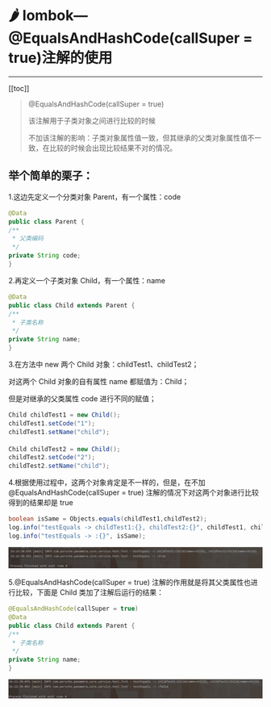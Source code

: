 # **🌶️ lombok—@EqualsAndHashCode(callSuper = true)注解的使用**

<hr/>

[[toc]]

> @EqualsAndHashCode(callSuper = true)
>
> 该注解用于子类对象之间进行比较的时候
>
> 不加该注解的影响：子类对象属性值一致，但其继承的父类对象属性值不一致，在比较的时候会出现比较结果不对的情况。

## 举个简单的栗子：

1.这边先定义一个分类对象 Parent，有一个属性：code

```java
@Data
public class Parent {
/**
 * 父类编码
 */
private String code;
}

```

2.再定义一个子类对象 Child，有一个属性：name

```java
@Data
public class Child extends Parent {
/**
 * 子类名称
 */
private String name;
}

```

3.在方法中 new 两个 Child 对象：childTest1、childTest2；

对这两个 Child 对象的自有属性 name 都赋值为：Child；

但是对继承的父类属性 code 进行不同的赋值；

```java
Child childTest1 = new Child();
childTest1.setCode("1");
childTest1.setName("child");

Child childTest2 = new Child();
childTest2.setCode("2");
childTest2.setName("child");

```

4.根据使用过程中，这两个对象肯定是不一样的，但是，在不加 @EqualsAndHashCode(callSuper = true) 注解的情况下对这两个对象进行比较得到的结果却是 true

```java
boolean isSame = Objects.equals(childTest1,childTest2);
log.info("testEquals -> childTest1:{}, childTest2:{}", childTest1, childTest2);
log.info("testEquals -> :{}", isSame);

```

![image-20231011114451870](./assets/image-20231011114451870.png)

5.@EqualsAndHashCode(callSuper = true) 注解的作用就是将其父类属性也进行比较，下面是 Child 类加了注解后运行的结果：

```java
@EqualsAndHashCode(callSuper = true)
@Data
public class Child extends Parent {
/**
 * 子类名称
 */
private String name;
}

```

![image-20231011114532293](./assets/image-20231011114532293.png)
